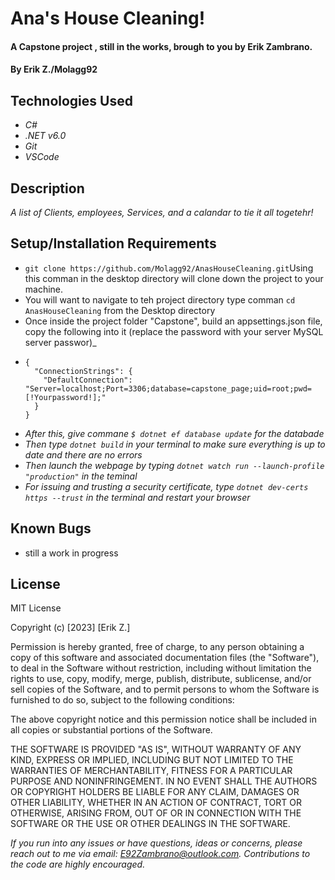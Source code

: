 # Ana's House Cleaning!

#### A Capstone project , still in the works, brough to you by Erik Zambrano.

#### By Erik Z./Molagg92

## Technologies Used

* _C#_
* _.NET v6.0_
* _Git_
* _VSCode_

## Description


_A list of Clients, employees, Services, and a calandar to tie it all togetehr!_

## Setup/Installation Requirements

* `git clone https://github.com/Molagg92/AnasHouseCleaning.git`Using this comman in the desktop directory will clone down the project to your machine.
* You will want to navigate to teh project directory type comman `cd AnasHouseCleaning` from the Desktop directory
* Once inside the project folder "Capstone", build an appsettings.json file, copy the following into it (replace the password with your server MySQL server passwor)_
* ```
  {
    "ConnectionStrings": {
      "DefaultConnection": "Server=localhost;Port=3306;database=capstone_page;uid=root;pwd=[!Yourpassword!];"
    }
  } 
* _After this, give commane `$ dotnet ef database update` for the databade_ 
* _Then type `dotnet build` in your terminal to make sure everything is up to date and there are no errors_
* _Then launch the webpage by typing `dotnet watch run --launch-profile "production"` in the teminal_
* _For issuing and trusting a security certificate, type `dotnet dev-certs https --trust` in the terminal and restart your browser_

## Known Bugs

* still a work in progress

## License

MIT License

Copyright (c) [2023] [Erik Z.]

Permission is hereby granted, free of charge, to any person obtaining a copy
of this software and associated documentation files (the "Software"), to deal
in the Software without restriction, including without limitation the rights
to use, copy, modify, merge, publish, distribute, sublicense, and/or sell
copies of the Software, and to permit persons to whom the Software is
furnished to do so, subject to the following conditions:

The above copyright notice and this permission notice shall be included in all
copies or substantial portions of the Software.

THE SOFTWARE IS PROVIDED "AS IS", WITHOUT WARRANTY OF ANY KIND, EXPRESS OR
IMPLIED, INCLUDING BUT NOT LIMITED TO THE WARRANTIES OF MERCHANTABILITY,
FITNESS FOR A PARTICULAR PURPOSE AND NONINFRINGEMENT. IN NO EVENT SHALL THE
AUTHORS OR COPYRIGHT HOLDERS BE LIABLE FOR ANY CLAIM, DAMAGES OR OTHER
LIABILITY, WHETHER IN AN ACTION OF CONTRACT, TORT OR OTHERWISE, ARISING FROM,
OUT OF OR IN CONNECTION WITH THE SOFTWARE OR THE USE OR OTHER DEALINGS IN THE
SOFTWARE.

_If you run into any issues or have questions, ideas or concerns, please reach out to me via email: E92Zambrano@outlook.com.  Contributions to the code are highly encouraged._